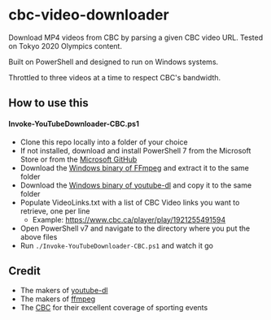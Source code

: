 # cbc-video-downloader
Download MP4 videos from CBC by parsing a given CBC video URL. Tested on Tokyo 2020 Olympics content.

Built on PowerShell and designed to run on Windows systems.

Throttled to three videos at a time to respect CBC's bandwidth.

## How to use this
#### Invoke-YouTubeDownloader-CBC.ps1
* Clone this repo locally into a folder of your choice
* If not installed, download and install PowerShell 7 from the Microsoft Store or from the [Microsoft GitHub](https://github.com/PowerShell/PowerShell)
* Download the [Windows binary of FFmpeg](https://ffmpeg.org/download.html#build-windows) and extract it to the same folder
* Download the [Windows binary of youtube-dl](https://yt-dl.org/latest/youtube-dl.exe) and copy it to the same folder
* Populate VideoLinks.txt with a list of CBC Video links you want to retrieve, one per line
  * Example: https://www.cbc.ca/player/play/1921255491594
* Open PowerShell v7 and navigate to the directory where you put the above files
* Run ```./Invoke-YouTubeDownloader-CBC.ps1``` and watch it go

## Credit
* The makers of [youtube-dl](https://github.com/ytdl-org/youtube-dl)
* The makers of [ffmpeg](https://www.ffmpeg.org/)
* The [CBC](https://www.cbc.ca/) for their excellent coverage of sporting events
